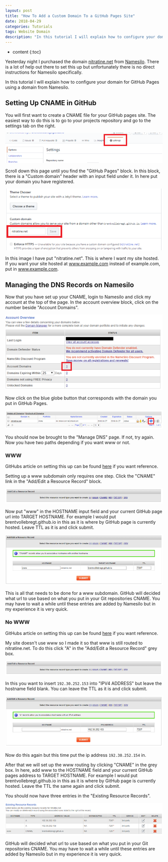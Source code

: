 ```yaml
---
layout: post
title: "How To Add a Custom Domain To a GitHub Pages Site"
date: 2018-04-29
categories: Tutorials
tags: Website Domain
description: "In this tutorial I will explain how to configure your domain for GitHub Pages using a domain from Namesilo. You will first want to create a CNAME file for your GitHub pages site."
---
```


* content
{:toc}

Yesterday night I purchased the domain [nitratine.net](http://nitratine.net/) from [Namesilo](https://www.namesilo.com/). There is a lot of help out there to set this up but unfortunately there is no direct instructions for Namesilo specifically.

In this tutorial I will explain how to configure your domain for GitHub Pages using a domain from Namesilo.

## Setting Up CNAME in GitHub
You will first want to create a CNAME file for your GitHub pages site. The easiest way to do this is to go to your projects repository and go to the settings tab on the right.

![GitHub Settings](/images/how-to-add-a-custom-domain-to-a-github-pages-site/github-settings.png)

<!-- more -->

Scroll down this page until you find the "GitHub Pages" block. In this block, there is a "Custom domain" header with an input field under it. In here put your domain you have registered.

![Custom Domain](/images/how-to-add-a-custom-domain-to-a-github-pages-site/custom-domain.png)

In this image I have put "nitratine.net". This is where I want my site hosted. If you want your site hosted at www.example.com instead of example.com, put in www.example.com.

## Managing the DNS Records on Namesilo
Now that you have set up your CNAME, login to Namesilo and click my account at the top of the page. In the account overview block, click on the number beside "Account Domains".

![Account Overview](/images/how-to-add-a-custom-domain-to-a-github-pages-site/account-overview.png)

Now click on the blue globe button that corresponds with the domain you put in GitHub Pages.

![Domain Manager](/images/how-to-add-a-custom-domain-to-a-github-pages-site/domain-manager.png)

You should now be brought to the "Manage DNS" page. If not, try again. Now you have two paths depending if you want www or not.

### WWW
GitHubs article on setting this up can be found [here](https://help.github.com/articles/setting-up-a-www-subdomain/) if you want reference.

Setting up a www subdomain only requires one step. Click the "CNAME" link in the "Add/Edit a Resource Record" block.

![Add Resource Record](/images/how-to-add-a-custom-domain-to-a-github-pages-site/add-resource-record.png)

Now put "www" in the HOSTNAME input field and your current GitHub page url into TARGET HOSTNAME. For example I would put brentvollebregt.github.io in this as it is where by GitHub page is currently hosted. Leave TTL as it is and click submit.

![CNAME Record](/images/how-to-add-a-custom-domain-to-a-github-pages-site/cname-record.png)

This is all that needs to be done for a www subdomain. GitHub will decided what url to use based on what you put in your Git repositories CNAME. You may have to wait a while until these entries are added by Namesilo but in my experience it is very quick.

### No WWW
GitHubs article on setting this up can be found [here](https://help.github.com/articles/setting-up-an-apex-domain/) if you want reference.

My site doesn't use www so I made it so that www is still routed to nitratine.net. To do this click "A" in the "Add/Edit a Resource Record" grey box.

![Add Resource Record](/images/how-to-add-a-custom-domain-to-a-github-pages-site/add-resource-record.png)

In this you want to insert `192.30.252.153` into "IPV4 ADDRESS" but leave the hostname field blank. You can leave the TTL as it is and click submit.

![First IP](/images/how-to-add-a-custom-domain-to-a-github-pages-site/first-ip.png)

Now do this again but this time put the ip address `192.30.252.154` in.

After that we will set up the www routing by clicking "CNAME" in the grey box. In here, add www to the HOSTNAME field and your current GitHub pages address to TARGET HOSTNAME. For example I would put brentvollebregt.github.io in this as it is where by GitHub page is currently hosted. Leave the TTL the same again and click submit.

You should now have three entries in the "Existing Resource Records".

![Existing Resource Records](/images/how-to-add-a-custom-domain-to-a-github-pages-site/existing-resource-records.png)

GitHub will decided what url to use based on what you put in your Git repositories CNAME. You may have to wait a while until these entries are added by Namesilo but in my experience it is very quick.
